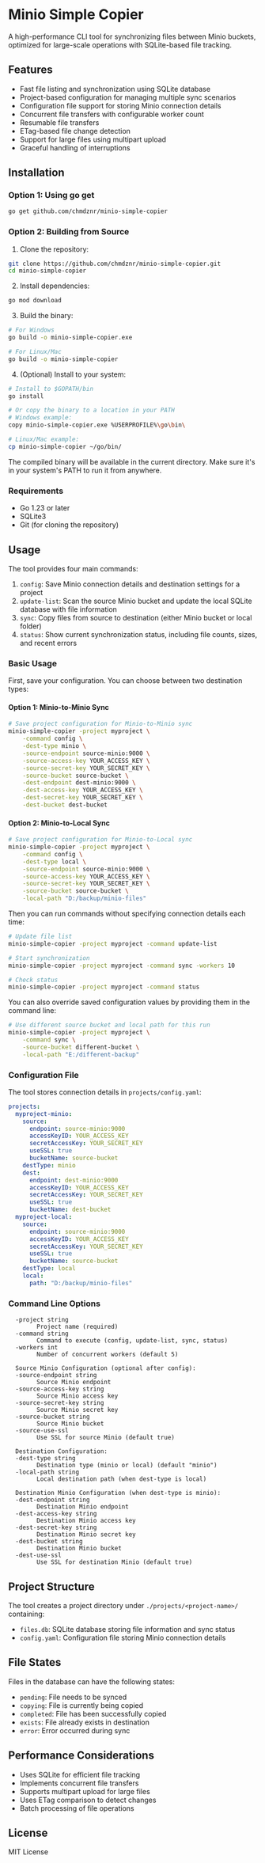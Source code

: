# Minio Simple Copier

A high-performance CLI tool for synchronizing files between Minio buckets, optimized for large-scale operations with SQLite-based file tracking.

## Features

- Fast file listing and synchronization using SQLite database
- Project-based configuration for managing multiple sync scenarios
- Configuration file support for storing Minio connection details
- Concurrent file transfers with configurable worker count
- Resumable file transfers
- ETag-based file change detection
- Support for large files using multipart upload
- Graceful handling of interruptions

## Installation

### Option 1: Using go get
```bash
go get github.com/chmdznr/minio-simple-copier
```

### Option 2: Building from Source

1. Clone the repository:
```bash
git clone https://github.com/chmdznr/minio-simple-copier.git
cd minio-simple-copier
```

2. Install dependencies:
```bash
go mod download
```

3. Build the binary:
```bash
# For Windows
go build -o minio-simple-copier.exe

# For Linux/Mac
go build -o minio-simple-copier
```

4. (Optional) Install to your system:
```bash
# Install to $GOPATH/bin
go install

# Or copy the binary to a location in your PATH
# Windows example:
copy minio-simple-copier.exe %USERPROFILE%\go\bin\

# Linux/Mac example:
cp minio-simple-copier ~/go/bin/
```

The compiled binary will be available in the current directory. Make sure it's in your system's PATH to run it from anywhere.

### Requirements

- Go 1.23 or later
- SQLite3
- Git (for cloning the repository)

## Usage

The tool provides four main commands:

1. `config`: Save Minio connection details and destination settings for a project
2. `update-list`: Scan the source Minio bucket and update the local SQLite database with file information
3. `sync`: Copy files from source to destination (either Minio bucket or local folder)
4. `status`: Show current synchronization status, including file counts, sizes, and recent errors

### Basic Usage

First, save your configuration. You can choose between two destination types:

#### Option 1: Minio-to-Minio Sync
```bash
# Save project configuration for Minio-to-Minio sync
minio-simple-copier -project myproject \
    -command config \
    -dest-type minio \
    -source-endpoint source-minio:9000 \
    -source-access-key YOUR_ACCESS_KEY \
    -source-secret-key YOUR_SECRET_KEY \
    -source-bucket source-bucket \
    -dest-endpoint dest-minio:9000 \
    -dest-access-key YOUR_ACCESS_KEY \
    -dest-secret-key YOUR_SECRET_KEY \
    -dest-bucket dest-bucket
```

#### Option 2: Minio-to-Local Sync
```bash
# Save project configuration for Minio-to-Local sync
minio-simple-copier -project myproject \
    -command config \
    -dest-type local \
    -source-endpoint source-minio:9000 \
    -source-access-key YOUR_ACCESS_KEY \
    -source-secret-key YOUR_SECRET_KEY \
    -source-bucket source-bucket \
    -local-path "D:/backup/minio-files"
```

Then you can run commands without specifying connection details each time:
```bash
# Update file list
minio-simple-copier -project myproject -command update-list

# Start synchronization
minio-simple-copier -project myproject -command sync -workers 10

# Check status
minio-simple-copier -project myproject -command status
```

You can also override saved configuration values by providing them in the command line:
```bash
# Use different source bucket and local path for this run
minio-simple-copier -project myproject \
    -command sync \
    -source-bucket different-bucket \
    -local-path "E:/different-backup"
```

### Configuration File

The tool stores connection details in `projects/config.yaml`:

```yaml
projects:
  myproject-minio:
    source:
      endpoint: source-minio:9000
      accessKeyID: YOUR_ACCESS_KEY
      secretAccessKey: YOUR_SECRET_KEY
      useSSL: true
      bucketName: source-bucket
    destType: minio
    dest:
      endpoint: dest-minio:9000
      accessKeyID: YOUR_ACCESS_KEY
      secretAccessKey: YOUR_SECRET_KEY
      useSSL: true
      bucketName: dest-bucket
  myproject-local:
    source:
      endpoint: source-minio:9000
      accessKeyID: YOUR_ACCESS_KEY
      secretAccessKey: YOUR_SECRET_KEY
      useSSL: true
      bucketName: source-bucket
    destType: local
    local:
      path: "D:/backup/minio-files"
```

### Command Line Options

```
  -project string
        Project name (required)
  -command string
        Command to execute (config, update-list, sync, status)
  -workers int
        Number of concurrent workers (default 5)

  Source Minio Configuration (optional after config):
  -source-endpoint string
        Source Minio endpoint
  -source-access-key string
        Source Minio access key
  -source-secret-key string
        Source Minio secret key
  -source-bucket string
        Source Minio bucket
  -source-use-ssl
        Use SSL for source Minio (default true)

  Destination Configuration:
  -dest-type string
        Destination type (minio or local) (default "minio")
  -local-path string
        Local destination path (when dest-type is local)

  Destination Minio Configuration (when dest-type is minio):
  -dest-endpoint string
        Destination Minio endpoint
  -dest-access-key string
        Destination Minio access key
  -dest-secret-key string
        Destination Minio secret key
  -dest-bucket string
        Destination Minio bucket
  -dest-use-ssl
        Use SSL for destination Minio (default true)
```

## Project Structure

The tool creates a project directory under `./projects/<project-name>/` containing:
- `files.db`: SQLite database storing file information and sync status
- `config.yaml`: Configuration file storing Minio connection details

## File States

Files in the database can have the following states:
- `pending`: File needs to be synced
- `copying`: File is currently being copied
- `completed`: File has been successfully copied
- `exists`: File already exists in destination
- `error`: Error occurred during sync

## Performance Considerations

- Uses SQLite for efficient file tracking
- Implements concurrent file transfers
- Supports multipart upload for large files
- Uses ETag comparison to detect changes
- Batch processing of file operations

## License

MIT License
